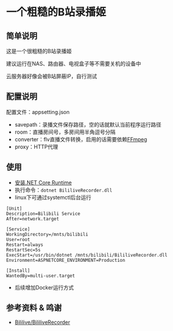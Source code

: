 # 一个粗糙的B站录播姬

## 简单说明

这是一个很粗糙的B站录播姬

建议运行在NAS、路由器、电视盒子等不需要关机的设备中

云服务器好像会被B站屏蔽IP，自行测试

## 配置说明

配置文件：appsetting.json

- savepath：录播文件保存路径，空的话就默认当前程序运行路径
- room：直播房间号，多房间用半角逗号分隔
- converter：flv直播文件转换，启用的话需要依赖[FFmpeg](https://ffmpeg.org/download.html)
- proxy：HTTP代理

## 使用

- [安装.NET Core Runtime](https://dotnet.microsoft.com/download/dotnet-core/3.1)
- 执行命令：`dotnet BililiveRecorder.dll`
- linux下可通过systemctl后台运行

```
[Unit]
Description=Bilibili Service
After=network.target

[Service]
WorkingDirectory=/mnts/bilibili
User=root
Restart=always
RestartSec=5s
ExecStart=/usr/bin/dotnet /mnts/bilibili/BililiveRecorder.dll
Environment=ASPNETCORE_ENVIRONMENT=Production

[Install]
WantedBy=multi-user.target
```

- 后续增加Docker运行方式


## 参考资料 & 鸣谢

- [Bililive/BililiveRecorder](https://github.com/Bililive/BililiveRecorder)